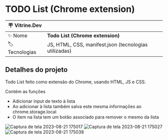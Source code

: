 # TODO List (Chrome extension)

| :placard: Vitrine.Dev |     |
| -------------  | --- |
| :sparkles: Nome        | **Todo List (Chrome extension)**
| :label: Tecnologias | JS, HTML, CSS, manifest.json (tecnologias utilizadas)

## Detalhes do projeto

Todo List feito como extensão do Chrome, usando HTML, JS e CSS.

Contém as funções
- Adicionar input de texto à lista
- Ao adicionar à lista também salva este mesma informações ao chrome.storage.local
- O item na lista tem um botão associado para remover o mesmo da lista

![Captura de tela 2023-08-21 175017](https://github.com/devdartagnan/Todo-list-Chrome-Extension-/assets/103390905/097a5fde-2be8-403a-a8dd-f104ad2ad601#vitrinedev)
![Captura de tela 2023-08-21 175027](https://github.com/devdartagnan/Todo-list-Chrome-Extension-/assets/103390905/e10ae433-0c16-4776-a54d-23a38336caed)
![Captura de tela 2023-08-21 175038](https://github.com/devdartagnan/Todo-list-Chrome-Extension-/assets/103390905/c5078d73-ae09-4c86-b6b0-d1fb143e3d0f)
